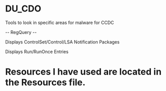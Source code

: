 # DU_CDO
Tools to look in specific areas for malware for CCDC

-- RegQuery --

Displays ControlSet/Control/LSA Notification Packages

Displays Run/RunOnce Entries


# Resources I have used are located in the Resources file.

